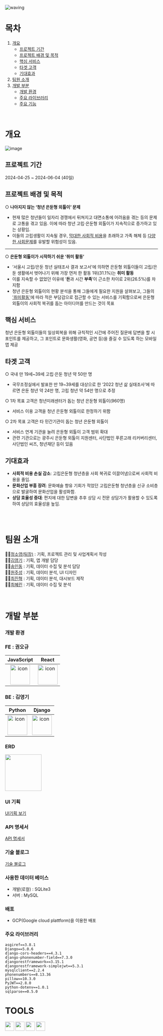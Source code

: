 ![waving](https://capsule-render.vercel.app/api?type=waving&height=210&color=EE82EE&text=final%20project&section=header&reversal=true&textBg=false&fontColor=FFFFFF&animation=fadeIn&fontAlignY=40&descAlign=50)

# 목차
1. [개요](#개요)
    - [프로젝트 기간](#프로젝트-기간)
    - [프로젝트 배경 및 목적](#프로젝트-배경-및-목적)
    - [핵심 서비스](#핵심-서비스)
    - [타겟 고객](#타겟-고객)
    - [기대효과](#기대효과)
2. [팀원 소개](#팀원-소개)
3. [개발 부분](#개발-부분)
    - [개발 환경](#개발-환경)
    - [주요 라이브러리](#주요-라이브러리)
    - [주요 기능](#주요-기능)


<br>

# 개요
![image](https://github.com/j2nhyeok/Final-project/assets/103464891/3249e9e4-3dd5-401c-8a0a-466500419f42)

## 프로젝트 기간</br>
2024-04-25 ~ 2024-06-04 (40일)

## 프로젝트 배경 및 목적
○  **나아지지 않는 ‘청년 은둔형 외톨이’ 문제**
- 현재 많은 청년들이 일자리 경쟁에서 뒤쳐지고 대면소통에 어려움을 겪는 등의 문제로 고통을 겪고 있음. 이에 따라 청년 고립·은둔형 외톨이가 지속적으로 증가하고 있는 상황임. 
 - 이들의 고립생활이 지속될 경우, <u>막대한 사회적 비용</u>을 초래하고 가족 해체 등 <u>다양한 사회문제</u>를 유발할 위험성이 있음.
---
○ **은둔형 외톨이가 시작하기 쉬운 ‘취미 활동’**
- ‘서울시 고립/은둔 청년 실태조사 결과 보고서’에 의하면 은둔형 외톨이들이 고립/은둔 생활에서 벗어나기 위해 가장 먼저 한 활동 1위(31.1%)는 **취미 활동**
- 이를 지속할 수 없었던 이유에 ‘**돈**과 시간 **부족**’이 근소한 차이로 2위(26.5%)를 차지함
-  청년 은둔형 외톨이의 현황 분석을 통해 그들에게 필요한 지원을 살펴보고, 그들의 <u>'취미활동'</u>에
따라 적은 부담감으로 접근할 수 있는 서비스를 기획함으로써 은둔형 외톨이의 사회적 복귀를
돕는 아이디어를 만드는 것이 목표

## 핵심 서비스
청년 은둔형 외톨이들의 일상회복을 위해 규칙적인 시간에 주어진 질문에 답변을 할 시 포인트를 제공하고, 그 포인트로 문화생활(영화, 공연 등)을 즐길 수 있도록 하는 모바일 앱 제공

## 타겟 고객
○ 국내 만 19세~39세 고립·은둔 청년 약 50만 명
- 국무조정실에서 발표한 만 19~39세를 대상으로 한 ‘2022 청년 삶 실태조사’에 따르면 은둔
청년 약 24만 명, 고립 청년 약 54만 명으로 추정 <br>

○ 1차 목표 고객은 청년미래센터가 돕는 청년 은둔형 외톨이(960명) 
- 서비스 이용 고객을 청년 은둔형 외톨이로 한정하기 위함

○ 2차 목표 고객은 타 민간기관이 돕는 청년 은둔형 외톨이
- 서비스 연계 기관을 늘려 은둔형 외톨이 고객 범위 확대
- 관련 기관으로는 광주시 은둔형 외톨이 지원센터, 사단법인 푸른고래 리커버리센터, 사단법인 씨즈, 청년재단 등이 있음

## 기대효과
- **사회적 비용 손실 감소**: 고립은둔형 청년층을 사회 복귀로 이끌어냄으로써 사회적 비용을 줄임.
- **문화산업 부흥 장려**: 문화예술 향유 기회가 적었던 고립은둔형 청년층을 신규 소비층으로 발굴하여 문화산업을 활성화함.
- **상담 효율성 증대**: 편지에 대한 답변을 추후 상담 시 전문 상담가가 활용할 수 있도록 하여 상담의 효율성을 높임.

</br>
</br>



# 팀원 소개
🙋‍♀️[정소영(팀장)](https://github.com/Jsoyoung) : 기획, 프로젝트 관리 및 사업계획서 작성 </br>
🙋‍♀️[김영기](https://github.com/Y0un9Ki) : 기획, 앱 개발 담당 </br>
🙋‍♀️[송인동](https://github.com/indongspace)  : 기획, 데이터 수집 및 분석 담당 <br>
🙋‍♀️[원주성](https://github.com/jweon96) : 기획, 데이터 분석, UI 디자인 <br>
🙋‍♀️[최진혁](https://github.com/j2nhyeok) : 기획, 데이터 분석, 대시보드 제작 <br>
🙋‍♀️[최혜린](https://github.com/hyelin606) : 기획, 데이터 수집 및 분석 <br>
</br>
</br>

# 개발 부분


### 개발 환경 


### FE : 권오규
|JavaScript|React|
| :--: | :--: |
| <img src="https://techstack-generator.vercel.app/js-icon.svg" alt="icon" width="65" height="65" /> | <img src="https://techstack-generator.vercel.app/react-icon.svg" alt="icon" width="65" height="65" /> |

### BE : 김영기
|Python|Django|
| :--: | :--: |
| <img src="https://techstack-generator.vercel.app/python-icon.svg" alt="icon" width="65" height="65" /> | <img src="https://techstack-generator.vercel.app/django-icon.svg" alt="icon" width="65" height="65" /> |


### ERD
<a href = 'https://www.erdcloud.com/d/RhcxMMpFrtyCJX7Qi'><img src="https://cdn-icons-png.flaticon.com/512/11629/11629055.png" width="120"/></a>


### UI 기획
<a href='https://www.figma.com/design/Qg3wdJlJVE1WRgTVCzR4V0/final-project?node-id=0-1&t=u1lsqSTGFR2GgIft-1'>UI기획 보기</a>


### API 명세서
<a href='https://documenter.getpostman.com/view/33871677/2sA3QwaUiu'>API 명세서</a>


### 기술 블로그
<a href='https://srilankakim66.tistory.com/91'>기술 블로그</a>


### 사용한 데이터 베이스
- 개발(로컬) : SQLite3
- 서버 : MySQL


### 배포
- GCP(Google cloud plattform)을 이용한 배포


### 주요 라이브러리

```
asgiref==3.8.1
Django==5.0.6
django-cors-headers==4.3.1
django-phonenumber-field==7.3.0
djangorestframework==3.15.1
djangorestframework-simplejwt==5.3.1
mysqlclient==2.2.4
phonenumbers==8.13.36
pillow==10.3.0
PyJWT==2.8.0
python-dotenv==1.0.1
sqlparse==0.5.0
```

# TOOLS

<div>
<img src="https://img.shields.io/badge/Git-F05032?style=flat&logo=Git&logoColor=white" height="30"/>
<img src="https://img.shields.io/badge/GitHub-181717?style=flat&logo=GitHub&logoColor=white" height="30"/>
<img src="https://img.shields.io/badge/Slack-4A154B?style=flat&logo=Slack&logoColor=white" height="30"/>
<img src="https://img.shields.io/badge/VSCode-007ACC?style=flat&logo=Visual Studio Code&logoColor=white" height="30"/>
</div>
